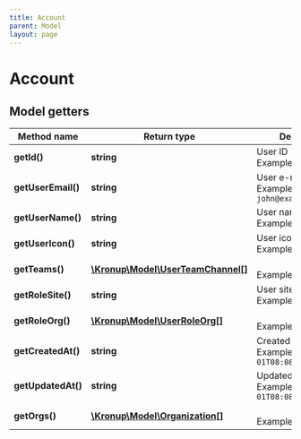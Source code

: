 ```yaml
---
title: Account
parent: Model
layout: page
---
```


# Account

## Model getters

Method name | Return type | Description
------------ | ------------- | -------------
**getId()** | **string** | User ID <br>Example: `user-id-***` 
**getUserEmail()** | **string** | User e-mail address <br>Example: `john@example.com` 
**getUserName()** | **string** | User name <br>Example: `John Doe` 
**getUserIcon()** | **string** | User icon URL <br>Example: `https://***` 
**getTeams()** | [**\Kronup\Model\UserTeamChannel[]**](../UserTeamChannel) |  <br>Example: `null` 
**getRoleSite()** | **string** | User site role <br>Example: `null` 
**getRoleOrg()** | [**\Kronup\Model\UserRoleOrg[]**](../UserRoleOrg) |  <br>Example: `null` 
**getCreatedAt()** | **string** | Created timestamp <br>Example: `2001-01-01T08:08:08.000+00:00` 
**getUpdatedAt()** | **string** | Updated timestamp <br>Example: `2001-01-01T08:08:08.000+00:00` 
**getOrgs()** | [**\Kronup\Model\Organization[]**](../Organization) |  <br>Example: `null` 

